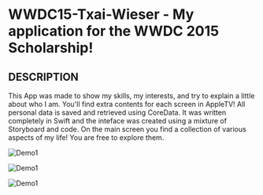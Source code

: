 # WWDC15-Txai-Wieser - My application for the WWDC 2015 Scholarship!

## **DESCRIPTION**
This App was made to show my skills, my interests, and try to explain a little about who I am.
You'll find extra contents for each screen in AppleTV! 
All personal data is saved and retrieved using CoreData.
It was written completely in Swift and the inteface was created using a mixture of Storyboard and code.
On the main screen you find a collection of various aspects of my life!
You are free to explore them.

![Demo1](https://github.com/txaidw/TWControls/blob/master/ss1.gif)

![Demo1](https://github.com/txaidw/TWControls/blob/master/ss2.gif)

![Demo1](https://github.com/txaidw/TWControls/blob/master/ss3.gif)
